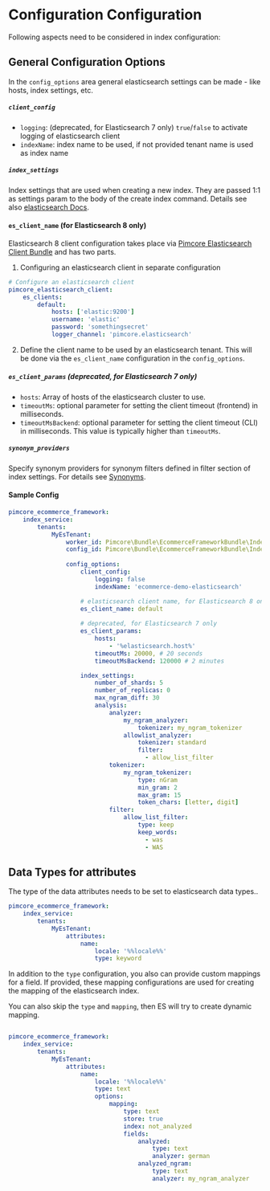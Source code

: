# Configuration Configuration

Following aspects need to be considered in index configuration:  

## General Configuration Options
In the `config_options` area general elasticsearch settings can be made - like hosts, index settings, etc. 

##### `client_config`
- `logging`: (deprecated, for Elasticsearch 7 only) `true`/`false` to activate logging of elasticsearch client
- `indexName`: index name to be used, if not provided tenant name is used as index name 

##### `index_settings`
Index settings that are used when creating a new index. They are passed 1:1 as 
settings param to the body of the create index command. Details see 
also [elasticsearch Docs](https://www.elastic.co/guide/en/elasticsearch/client/php-api/current/_index_management_operations.html). 

#### `es_client_name` (for Elasticsearch 8 only)
Elasticsearch 8 client configuration takes place via 
[Pimcore Elasticsearch Client Bundle](https://github.com/pimcore/elasticsearch-client) and has two parts.

1) Configuring an elasticsearch client in separate configuration
```yaml
# Configure an elasticsearch client 
pimcore_elasticsearch_client:
    es_clients:
        default:
            hosts: ['elastic:9200']
            username: 'elastic'
            password: 'somethingsecret'
            logger_channel: 'pimcore.elasticsearch'    
```

2) Define the client name to be used by an elasticsearch tenant. This will be done via the `es_client_name` configuration 
   in the `config_options`. 

##### `es_client_params` (deprecated, for Elasticsearch 7 only)
- `hosts`: Array of hosts of the elasticsearch cluster to use. 
- `timeoutMs`: optional parameter for setting the client timeout (frontend) in milliseconds.
- `timeoutMsBackend`: optional parameter for setting the client timeout (CLI) in milliseconds. This value is typically higher than ``timeoutMs``.

##### `synonym_providers`
Specify synonym providers for synonym filters defined in filter section of index settings. 
For details see [Synonyms](./02_Synonyms.md).

#### Sample Config
```yml
pimcore_ecommerce_framework:
    index_service:
        tenants:
            MyEsTenant:
                worker_id: Pimcore\Bundle\EcommerceFrameworkBundle\IndexService\Worker\ElasticSearch\DefaultElasticSearch8
                config_id: Pimcore\Bundle\EcommerceFrameworkBundle\IndexService\Config\ElasticSearch
                
                config_options:
                    client_config:
                        logging: false
                        indexName: 'ecommerce-demo-elasticsearch'

                    # elasticsearch client name, for Elasticsearch 8 only
                    es_client_name: default
                    
                    # deprecated, for Elasticsearch 7 only
                    es_client_params:
                        hosts:
                            - '%elasticsearch.host%'
                        timeoutMs: 20000, # 20 seconds
                        timeoutMsBackend: 120000 # 2 minutes

                    index_settings:
                        number_of_shards: 5
                        number_of_replicas: 0
                        max_ngram_diff: 30
                        analysis:
                            analyzer:
                                my_ngram_analyzer:
                                    tokenizer: my_ngram_tokenizer
                                allowlist_analyzer:
                                    tokenizer: standard
                                    filter:
                                      - allow_list_filter
                            tokenizer:
                                my_ngram_tokenizer:
                                    type: nGram
                                    min_gram: 2
                                    max_gram: 15
                                    token_chars: [letter, digit]
                            filter:
                                allow_list_filter:
                                    type: keep
                                    keep_words:
                                      - was
                                      - WAS
```


## Data Types for attributes
The type of the data attributes needs to be set to elasticsearch data types..

```yml
pimcore_ecommerce_framework:
    index_service:
        tenants:
            MyEsTenant:
                attributes:
                    name:
                        locale: '%%locale%%'
                        type: keyword
```

In addition to the `type` configuration, you also can provide custom mappings for a field. If provided, these mapping 
configurations are used for creating the mapping of the elasticsearch index.

You can also skip the `type` and `mapping`, then ES will try to create dynamic mapping. 

```yml

pimcore_ecommerce_framework:
    index_service:
        tenants:
            MyEsTenant:
                attributes:
                    name:
                        locale: '%%locale%%'
                        type: text
                        options:
                            mapping:
                                type: text
                                store: true
                                index: not_analyzed
                                fields:
                                    analyzed:
                                        type: text
                                        analyzer: german
                                    analyzed_ngram:
                                        type: text
                                        analyzer: my_ngram_analyzer
``` 
